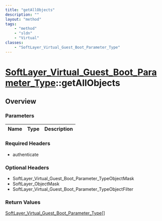 ```yaml
---
title: "getAllObjects"
description: ""
layout: "method"
tags:
    - "method"
    - "sldn"
    - "Virtual"
classes:
    - "SoftLayer_Virtual_Guest_Boot_Parameter_Type"
---
```

# [SoftLayer_Virtual_Guest_Boot_Parameter_Type](/reference/services/SoftLayer_Virtual_Guest_Boot_Parameter_Type)::getAllObjects




## Overview 


### Parameters 
|Name | Type | Description |
| --- | --- | --- |


### Required Headers
* authenticate

### Optional Headers
* SoftLayer_Virtual_Guest_Boot_Parameter_TypeObjectMask
* SoftLayer_ObjectMask
* SoftLayer_Virtual_Guest_Boot_Parameter_TypeObjectFilter

### Return Values
<a href='/reference/datatypes/SoftLayer_Virtual_Guest_Boot_Parameter_Type'>SoftLayer_Virtual_Guest_Boot_Parameter_Type[] </a>

